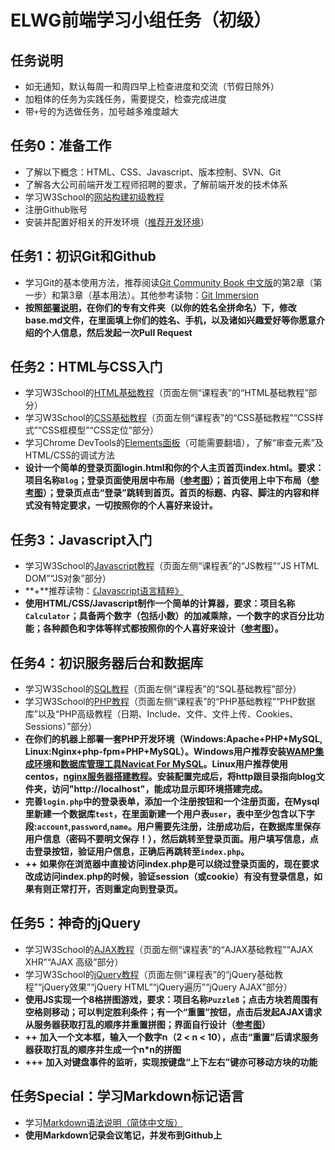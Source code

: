 ELWG前端学习小组任务（初级）
=====

## 任务说明
* 如无通知，默认每周一和周四早上检查进度和交流（节假日除外）
* 加粗体的任务为实践任务，需要提交，检查完成进度
* 带`+`号的为选做任务，加号越多难度越大

## 任务0：准备工作
* 了解以下概念：HTML、CSS、Javascript、版本控制、SVN、Git
* 了解各大公司前端开发工程师招聘的要求，了解前端开发的技术体系
* 学习W3School的[网站构建初级教程](http://www.w3school.com.cn/web/index.asp)
* 注册Github账号
* 安装并配置好相关的开发环境（[推荐开发环境](https://github.com/ELWG-FE-Study/tasks#%E6%8E%A8%E8%8D%90%E5%BC%80%E5%8F%91%E7%8E%AF%E5%A2%83)）

## 任务1：初识Git和Github

* 学习Git的基本使用方法，推荐阅读[Git Community Book 中文版](http://gitbook.liuhui998.com/index.html)的第2章（第一步）和第3章（基本用法）。其他参考读物：[Git Immersion](http://gitimmersion.com)
* **按照[部署说明](https://github.com/ELWG-FE-Study/tasks#%E9%83%A8%E7%BD%B2%E8%AF%B4%E6%98%8E)，在你们的专有文件夹（以你的姓名全拼命名）下，修改base.md文件，在里面填上你们的姓名、手机，以及诸如兴趣爱好等你愿意介绍的个人信息，然后发起一次Pull Request**

## 任务2：HTML与CSS入门

* 学习W3School的[HTML基础教程](http://www.w3school.com.cn/html/index.asp)（页面左侧“课程表”的“HTML基础教程”部分）
* 学习W3School的[CSS基础教程](http://www.w3school.com.cn/css/index.asp)（页面左侧“课程表”的“CSS基础教程”“CSS样式”“CSS框模型”“CSS定位”部分）
* 学习Chrome DevTools的[Elements面板](https://developers.google.com/chrome-developer-tools/docs/dom-and-styles?hl=zh-CN)（可能需要翻墙），了解“审查元素”及HTML/CSS的调试方法
* **设计一个简单的登录页面login.html和你的个人主页首页index.html。要求：项目名称`Blog`；登录页面使用居中布局（[参考图](http://ww3.sinaimg.cn/large/74990035jw1edvnyxdby7j20zd0a60sz.jpg)）；首页使用上中下布局（[参考图](http://ww2.sinaimg.cn/large/74990035jw1edvnyluzlvj21al0qfahl.jpg)）；登录页点击“登录”跳转到首页。首页的标题、内容、脚注的内容和样式没有特定要求，一切按照你的个人喜好来设计。**

## 任务3：Javascript入门

* 学习W3School的[Javascript教程](http://www.w3school.com.cn/js/index.asp)（页面左侧“课程表”的“JS教程”“JS HTML DOM”“JS对象”部分）
* **+**推荐读物：[《Javascript语言精粹》](http://book.douban.com/subject/11874748/)
* **使用HTML/CSS/Javascript制作一个简单的计算器，要求：项目名称`Calculator`；具备两个数字（包括小数）的加减乘除，一个数字的求百分比功能；各种颜色和字体等样式都按照你的个人喜好来设计（[参考图](http://ww1.sinaimg.cn/large/74990035gw1edwkx6v8hjj208h08j3ym.jpg)）。**

## 任务4：初识服务器后台和数据库

* 学习W3School的[SQL教程](http://www.w3school.com.cn/sql/index.asp)（页面左侧“课程表”的“SQL基础教程”部分）
* 学习W3School的[PHP教程](http://www.w3school.com.cn/php/index.asp)（页面左侧“课程表”的“PHP基础教程”“PHP数据库”以及“PHP高级教程（日期、Include、文件、文件上传、Cookies、Sessions）”部分）
* **在你们的机器上部署一套PHP开发环境（Windows:Apache+PHP+MySQL, Linux:Nginx+php-fpm+PHP+MySQL）。Windows用户推荐安装[WAMP集成环境](http://www.wampserver.com/en/)和[数据库管理工具Navicat For MySQL](http://www.navicat.com.cn/products/navicat-for-mysql)。Linux用户推荐使用centos，[nginx服务器搭建教程](https://www.digitalocean.com/community/tutorials/how-to-install-linux-nginx-mysql-php-lemp-stack-on-centos-6)。安装配置完成后，将http跟目录指向blog文件夹，访问"http://localhost"，能成功显示即环境搭建完成。**
* **完善`login.php`中的登录表单，添加一个注册按钮和一个注册页面，在Mysql里新建一个数据库`test`，在里面新建一个用户表`user`，表中至少包含以下字段:`account`,`password`,`name`。用户需要先注册，注册成功后，在数据库里保存用户信息（密码不要明文保存！），然后跳转至登录页面。用户填写信息，点击登录按钮，验证用户信息，正确后再跳转至`index.php`。**
* **++** **如果你在浏览器中直接访问index.php是可以绕过登录页面的，现在要求改成访问index.php的时候，验证session（或cookie）有没有登录信息，如果有则正常打开，否则重定向到登录页。**

## 任务5：神奇的jQuery

* 学习W3School的[AJAX教程](http://www.w3school.com.cn/ajax/index.asp)（页面左侧“课程表”的“AJAX基础教程”“AJAX XHR”“AJAX 高级”部分）
* 学习W3School的[jQuery教程](http://www.w3school.com.cn/jquery/index.asp)（页面左侧“课程表”的“jQuery基础教程”“jQuery效果”“jQuery HTML”“jQuery遍历”“jQuery AJAX”部分）
* **使用JS实现一个8格拼图游戏，要求：项目名称`Puzzle8`；点击方块若周围有空格则移动；可以判定胜利条件；有一个“重置”按钮，点击后发起AJAX请求从服务器获取打乱的顺序并重置拼图；界面自行设计（[参考图](http://ww4.sinaimg.cn/large/74990035jw1ee78msr09fj20ax0auaa3.jpg)）**
* **++** **加入一个文本框，输入一个数字n（2 < n < 10），点击“重置”后请求服务器获取打乱的顺序并生成一个n*n的拼图**
* **+++** **加入对键盘事件的监听，实现按键盘“上下左右”键亦可移动方块的功能**

## 任务Special：学习Markdown标记语言

* 学习[Markdown语法说明（简体中文版）](http://wowubuntu.com/markdown/)
* **使用Markdown记录会议笔记，并发布到Github上**
